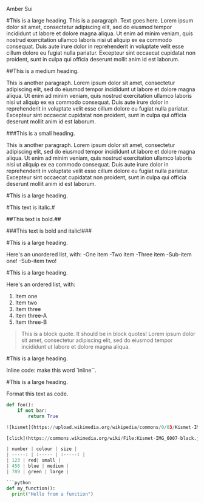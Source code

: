 

Amber Sui

#This is a large heading. 
This is a paragraph. Text goes here. Lorem ipsum dolor sit amet, consectetur adipiscing elit, sed do eiusmod tempor incididunt ut labore et dolore magna aliqua. Ut enim ad minim veniam, quis nostrud exercitation ullamco laboris nisi ut aliquip ex ea commodo consequat. Duis aute irure dolor in reprehenderit in voluptate velit esse cillum dolore eu fugiat nulla pariatur. Excepteur sint occaecat cupidatat non proident, sunt in culpa qui officia deserunt mollit anim id est laborum.

##This is a medium heading. 

This is another paragraph. Lorem ipsum dolor sit amet, consectetur adipiscing elit, sed do eiusmod tempor incididunt ut labore et dolore magna aliqua. Ut enim ad minim veniam, quis nostrud exercitation ullamco laboris nisi ut aliquip ex ea commodo consequat. Duis aute irure dolor in reprehenderit in voluptate velit esse cillum dolore eu fugiat nulla pariatur. Excepteur sint occaecat cupidatat non proident, sunt in culpa qui officia deserunt mollit anim id est laborum.

###This is a small heading. 

This is another paragraph. Lorem ipsum dolor sit amet, consectetur adipiscing elit, sed do eiusmod tempor incididunt ut labore et dolore magna aliqua. Ut enim ad minim veniam, quis nostrud exercitation ullamco laboris nisi ut aliquip ex ea commodo consequat. Duis aute irure dolor in reprehenderit in voluptate velit esse cillum dolore eu fugiat nulla pariatur. Excepteur sint occaecat cupidatat non proident, sunt in culpa qui officia deserunt mollit anim id est laborum.

#This is a large heading. 

#This text is italic.# 

##This text is bold.## 

###This text is bold and italic!###

#This is a large heading. 


Here's an unordered list, with:
-One item
-Two item
-Three item
-Sub-item one!
-Sub-item two!

#This is a large heading. 

Here's an ordered list, with:
1. Item one
2. Item two
3. Item three
4. Item three-A
5. Item three-B

>This is a block quote. It should be in block quotes! Lorem ipsum dolor sit amet, consectetur adipiscing elit, sed do eiusmod tempor incididunt ut labore et dolore magna aliqua.

#This is a large heading. 

Inline code: make this word `inline``. 

#This is a large heading. 

Format this text as code. 
```python
def foo():
    if not bar:
        return True

![kismet](https://upload.wikimedia.org/wikipedia/commons/0/03/Kismet-IMG_6007-black.jpg)

[click](https://commons.wikimedia.org/wiki/File:Kismet-IMG_6007-black.jpg "image")

| number | colour | size |
| -----: | :----- | :-----: |
| 123 | red| small |
| 456 | blue | medium |
| 789 | green | large |

```python
def my_function():
  print("Hello from a function")